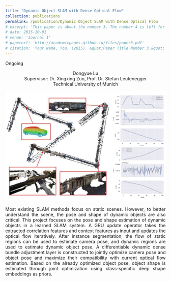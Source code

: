 ```yaml
---
title: "Dynamic Object SLAM with Dense Optical Flow"
collection: publications
permalink: /publication/Dynamic Object SLAM with Dense Optical Flow
# excerpt: 'This paper is about the number 3. The number 4 is left for future work.'
# date: 2015-10-01
# venue: 'Journal 1'
# paperurl: 'http://academicpages.github.io/files/paper3.pdf'
# citation: 'Your Name, You. (2015). &quot;Paper Title Number 3.&quot; <i>Journal 1</i>. 1(3).'
---
```


Ongoing

<center>
Dongyue Lu <br /> 
Supervisor: Dr. Xingxing Zuo, Prof. Dr. Stefan Leutenegger <br /> 
Technical University of Munich 
</center>

<!-- <p align = "center">
<img src = ../files/overview.png alt = 'scene' height = 10% width = 80% />
<img src = ../files/result.png alt = 'scene' height = 10% width = 80% />
</p> -->

![thesis](../files/thesis.png)

<p align = "justify"> 
Most existing SLAM methods focus on static scenes. However, to better understand the scene, the pose and shape of dynamic objects are also critical.
This project focuses on the pose and shape estimation of dynamic objects in a learned SLAM system.
A GRU update operator takes the extracted correlation features and context features as input and updates the optical flow iteratively.
After instance segmentation, the flow of static regions can be used to estimate camera pose, and dynamic regions are used to estimate dynamic object pose.
A differentiable dynamic dense bundle adjustment layer is constructed to jointly optimize camera pose and object pose and maximize their compatibility with current optical flow estimation.
Based on the already optimized object pose, object shape is estimated through joint optimization using class-specific deep shape embeddings as priors.
</p>

<!-- [[Project report](http://dylanorange.github.io/files/mvs.pdf)]
[[code](https://github.com/DylanOrange/End-to-end-Learned-Multi-View-Stereo-Reconstruction-with-Transformers)] -->